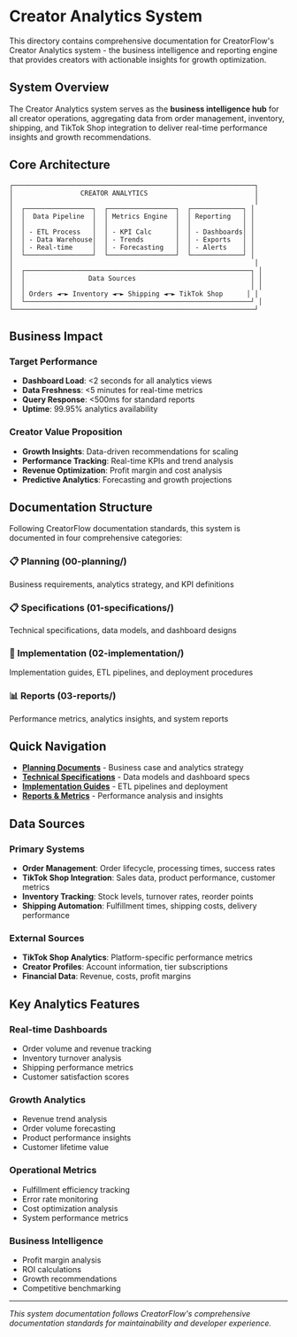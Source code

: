 # Creator Analytics System

This directory contains comprehensive documentation for CreatorFlow's Creator Analytics system - the business intelligence and reporting engine that provides creators with actionable insights for growth optimization.

## System Overview

The Creator Analytics system serves as the **business intelligence hub** for all creator operations, aggregating data from order management, inventory, shipping, and TikTok Shop integration to deliver real-time performance insights and growth recommendations.

## Core Architecture

```
┌─────────────────────────────────────────────────────────────┐
│                 CREATOR ANALYTICS                           │
│                                                             │
│  ┌─────────────────┐  ┌─────────────────┐  ┌─────────────┐ │
│  │  Data Pipeline  │  │ Metrics Engine  │  │ Reporting   │ │
│  │                 │  │                 │  │             │ │
│  │ - ETL Process   │  │ - KPI Calc      │  │ - Dashboards│ │
│  │ - Data Warehouse│  │ - Trends        │  │ - Exports   │ │
│  │ - Real-time     │  │ - Forecasting   │  │ - Alerts    │ │
│  └─────────────────┘  └─────────────────┘  └─────────────┘ │
│                                                             │
│  ┌─────────────────────────────────────────────────────────┐ │
│  │                Data Sources                             │ │
│  │                                                         │ │
│  │ Orders ◄─► Inventory ◄─► Shipping ◄─► TikTok Shop      │ │
│  └─────────────────────────────────────────────────────────┘ │
└─────────────────────────────────────────────────────────────┘
```

## Business Impact

### Target Performance
- **Dashboard Load**: <2 seconds for all analytics views
- **Data Freshness**: <5 minutes for real-time metrics
- **Query Response**: <500ms for standard reports
- **Uptime**: 99.95% analytics availability

### Creator Value Proposition
- **Growth Insights**: Data-driven recommendations for scaling
- **Performance Tracking**: Real-time KPIs and trend analysis
- **Revenue Optimization**: Profit margin and cost analysis
- **Predictive Analytics**: Forecasting and growth projections

## Documentation Structure

Following CreatorFlow documentation standards, this system is documented in four comprehensive categories:

### 📋 Planning (00-planning/)
Business requirements, analytics strategy, and KPI definitions

### 📋 Specifications (01-specifications/)
Technical specifications, data models, and dashboard designs

### 🔧 Implementation (02-implementation/)
Implementation guides, ETL pipelines, and deployment procedures

### 📊 Reports (03-reports/)
Performance metrics, analytics insights, and system reports

## Quick Navigation

- **[Planning Documents](./00-planning/)** - Business case and analytics strategy
- **[Technical Specifications](./01-specifications/)** - Data models and dashboard specs
- **[Implementation Guides](./02-implementation/)** - ETL pipelines and deployment
- **[Reports & Metrics](./03-reports/)** - Performance analysis and insights

## Data Sources

### Primary Systems
- **Order Management**: Order lifecycle, processing times, success rates
- **TikTok Shop Integration**: Sales data, product performance, customer metrics
- **Inventory Tracking**: Stock levels, turnover rates, reorder points
- **Shipping Automation**: Fulfillment times, shipping costs, delivery performance

### External Sources
- **TikTok Shop Analytics**: Platform-specific performance metrics
- **Creator Profiles**: Account information, tier subscriptions
- **Financial Data**: Revenue, costs, profit margins

## Key Analytics Features

### Real-time Dashboards
- Order volume and revenue tracking
- Inventory turnover analysis
- Shipping performance metrics
- Customer satisfaction scores

### Growth Analytics
- Revenue trend analysis
- Order volume forecasting
- Product performance insights
- Customer lifetime value

### Operational Metrics
- Fulfillment efficiency tracking
- Error rate monitoring
- Cost optimization analysis
- System performance metrics

### Business Intelligence
- Profit margin analysis
- ROI calculations
- Growth recommendations
- Competitive benchmarking

---

*This system documentation follows CreatorFlow's comprehensive documentation standards for maintainability and developer experience.*
